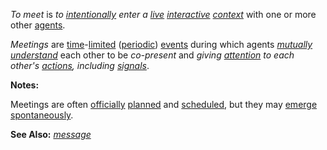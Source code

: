 *To meet* is *to [intentionally](https://github.com/gcassel/Modular-Organization-Terminology/blob/master/terms/intention.md) enter a [live](https://github.com/gcassel/Modular-Organization-Terminology/blob/master/terms/live.md) [interactive](https://github.com/gcassel/Modular-Organization-Terminology/blob/master/terms/interaction.md) [context](https://github.com/gcassel/Modular-Organization-Terminology/blob/master/terms/context.md)* with one or more other [agents](https://github.com/gcassel/Modular-Organization-Terminology/blob/master/terms/agent.md).
		
*Meetings* are [time](https://github.com/gcassel/Modular-Organization-Terminology/blob/master/terms/time.md)-[limited](https://github.com/gcassel/Modular-Organization-Terminology/blob/master/terms/limit.md) ([periodic](https://github.com/gcassel/Modular-Organization-Terminology/blob/master/terms/period.md)) [events](https://github.com/gcassel/Modular-Organization-Terminology/blob/master/terms/event.md) during which agents *[mutually](https://github.com/gcassel/Modular-Organization-Terminology/blob/master/terms/mutual.md) [understand](https://github.com/gcassel/Modular-Organization-Terminology/blob/master/terms/understand.md)* each other to be *co-present* and *giving [attention](https://github.com/gcassel/Modular-Organization-Terminology/blob/master/terms/attention.md) to each other's [actions](https://github.com/gcassel/Modular-Organization-Terminology/blob/master/terms/action.md), including [signals](https://github.com/gcassel/Modular-Organization-Terminology/blob/master/terms/signal.md)*. 
		
**Notes:**
		
Meetings are often [officially](https://github.com/gcassel/Modular-Organization-Terminology/blob/master/terms/official.md) [planned](https://github.com/gcassel/Modular-Organization-Terminology/blob/master/terms/plan.md) and [scheduled](https://github.com/gcassel/Modular-Organization-Terminology/blob/master/terms/schedule.md), but they may [emerge](https://github.com/gcassel/Modular-Organization-Terminology/blob/master/terms/emerge.md) [spontaneously](https://github.com/gcassel/Modular-Organization-Terminology/blob/master/terms/spontaneous.md).
		
**See Also:** *[message](https://github.com/gcassel/Modular-Organization-Terminology/blob/master/terms/message.md)*
